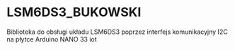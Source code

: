 # LSM6DS3_BUKOWSKI
Biblioteka do obsługi układu LSM6DS3 poprzez interfejs komunikacyjny I2C na płytce Arduino NANO 33 iot
